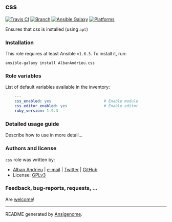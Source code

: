 ## css

[![Travis CI](http://img.shields.io/travis/AlbanAndrieu/ansible-css.svg?style=flat)](http://travis-ci.org/AlbanAndrieu/ansible-css) [![Branch](http://img.shields.io/github/tag/AlbanAndrieu/ansible-css.svg?style=flat-square)](https://github.com/AlbanAndrieu/ansible-css/tree/master)  [![Ansible Galaxy](http://img.shields.io/badge/galaxy-AlbanAndrieu.css-660198.svg?style=flat)](https://galaxy.ansible.com/list#/roles/1547) [![Platforms](http://img.shields.io/badge/platforms-ubuntu-lightgrey.svg?style=flat)](#)

Ensures that css is installed (using `apt`)

### Installation

This role requires at least Ansible `v1.6.3`. To install it, run:

    ansible-galaxy install AlbanAndrieu.css



### Role variables

List of default variables available in the inventory:

```yaml
    ---
    css_enabled: yes                       # Enable module
    css_editor_enabled: yes                # Enable editor
    ruby_version: 1.9.3
```


### Detailed usage guide

Describe how to use in more detail...


### Authors and license

`css` role was written by:
- [Alban Andrieu](fr.linkedin.com/in/nabla/) | [e-mail](mailto:alban.andrieu@free.fr) | [Twitter](https://twitter.com/AlbanAndrieu) | [GitHub](https://github.com/AlbanAndrieu)
- License: [GPLv3](https://tldrlegal.com/license/gnu-general-public-license-v3-%28gpl-3%29)

### Feedback, bug-reports, requests, ...

Are [welcome](https://github.com/AlbanAndrieu/ansible-css/issues>)!

***

README generated by [Ansigenome](https://github.com/nickjj/ansigenome/).
